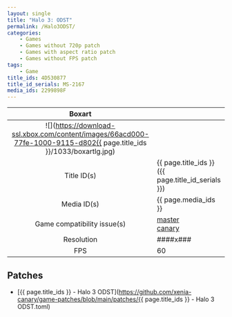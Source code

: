 ```yaml
---
layout: single
title: "Halo 3: ODST"
permalink: /Halo3ODST/
categories:
    - Games
    - Games without 720p patch
    - Games with aspect ratio patch
    - Games without FPS patch
tags:
    - Game
title_ids: 4D530877
title_id_serials: MS-2167
media_ids: 2299898F
---
```


| Boxart                      |                                                                                        |
| :----:                      | :-                                                                                     |
| ![](https://download-ssl.xbox.com/content/images/66acd000-77fe-1000-9115-d802{{ page.title_ids }}/1033/boxartlg.jpg) |
| Title ID(s)                 | {{ page.title_ids }} ({{ page.title_id_serials }})                                     |
| Media ID(s)                 | {{ page.media_ids }}                                                                   |
| Game compatibility issue(s) | [master](https://github.com/xenia-project/game-compatibility/issues/)<br>[canary](https://github.com/xenia-canary/game-compatibility/issues/) |
| Resolution                  | ####x###                                                                               |
| FPS                         | 60                                                                                     |

## Patches
* [{{ page.title_ids }} - Halo 3 ODST](https://github.com/xenia-canary/game-patches/blob/main/patches/{{ page.title_ids }} - Halo 3 ODST.toml)

<!--This page was generated by a script. You can remove this comment once the page is verified to be free of mistakes.-->
